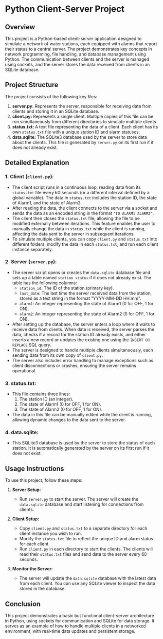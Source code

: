 # Python Client-Server Project

## Overview

This project is a Python-based client-server application designed to simulate a network of water stations, each equipped with alarms that report their status to a central server. The project demonstrates key concepts in network programming, file handling, and database management using Python. The communication between clients and the server is managed using sockets, and the server stores the data received from clients in an SQLite database.

## Project Structure

The project consists of the following key files:

1. **server.py:** Represents the server, responsible for receiving data from clients and storing it in an SQLite database.
2. **client.py:** Represents a single client. Multiple copies of this file can be run simultaneously from different directories to simulate multiple clients.
3. **status.txt:** A text file representing the data of a client. Each client has its own `status.txt` file with a unique station ID and alarm statuses.
4. **data.sqlite:** The SQLite3 database used by the server to store data about the clients. This file is generated by `server.py` on its first run if it does not already exist.

## Detailed Explanation

### 1. **Client (`client.py`):**

- The client script runs in a continuous loop, reading data from its `status.txt` file every 60 seconds (or a different interval defined by a global variable). The data in `status.txt` includes the station ID, the state of Alarm1, and the state of Alarm2.
- After reading the data, the client connects to the server via a socket and sends the data as an encoded string in the format `"ID ALARM1 ALARM2"`.
- The client then closes the `status.txt` file, allowing the file to be modified externally between iterations. This feature enables the user to manually change the data in `status.txt` while the client is running, affecting the data sent to the server in subsequent iterations.
- To simulate multiple clients, you can copy `client.py` and `status.txt` into different folders, modify the data in each `status.txt`, and run each client instance separately.

### 2. **Server (`server.py`):**

- The server script opens or creates the `data.sqlite` database file and sets up a table named `station_status` if it does not already exist. The table has the following columns:
  - `station_id`: The ID of the station (primary key).
  - `last_date`: The last time the server received data from the station, stored as a text string in the format "YYYY-MM-DD HH:mm".
  - `alarm1`: An integer representing the state of Alarm1 (0 for OFF, 1 for ON).
  - `alarm2`: An integer representing the state of Alarm2 (0 for OFF, 1 for ON).
- After setting up the database, the server enters a loop where it waits to receive data from clients. When data is received, the server parses the data, checks if a record for the station ID already exists, and either inserts a new record or updates the existing one using the `INSERT OR REPLACE` SQL query.
- The server is designed to handle multiple clients simultaneously, each sending data from its own copy of `client.py`.
- The server also includes error handling to manage exceptions such as client disconnections or crashes, ensuring the server remains operational.

### 3. **status.txt:**

- This file contains three lines:
  1. The station ID (an integer).
  2. The state of Alarm1 (0 for OFF, 1 for ON).
  3. The state of Alarm2 (0 for OFF, 1 for ON).
- The data in this file can be manually edited while the client is running, allowing dynamic changes to the data sent to the server.

### 4. **data.sqlite:**

- This SQLite3 database is used by the server to store the status of each station. It is automatically generated by the server on its first run if it does not exist.

## Usage Instructions

To use this project, follow these steps:

1. **Server Setup:**
   - Run `server.py` to start the server. The server will create the `data.sqlite` database and start listening for connections from clients.

2. **Client Setup:**
   - Copy `client.py` and `status.txt` to a separate directory for each client instance you wish to run.
   - Modify the `status.txt` file to reflect the unique ID and alarm status for each client.
   - Run `client.py` in each directory to start the clients. The clients will read their `status.txt` files and send data to the server every 60 seconds.

3. **Monitor the Server:**
   - The server will update the `data.sqlite` database with the latest data from each client. You can use any SQLite viewer to inspect the data stored in the database.

## Conclusion

This project demonstrates a basic but functional client-server architecture in Python, using sockets for communication and SQLite for data storage. It serves as an example of how to handle multiple clients in a networked environment, with real-time data updates and persistent storage.

